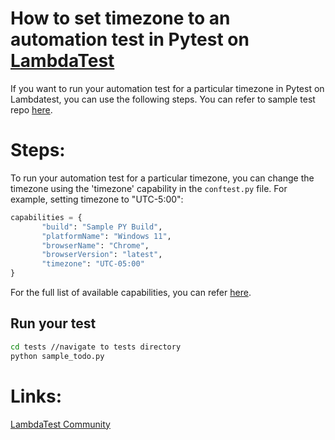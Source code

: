 # How to set timezone to an automation test in Pytest on [LambdaTest](https://www.lambdatest.com/?utm_source=github&utm_medium=repo&utm_campaign=Pytest-timezone)

If you want to run your automation test for a particular timezone in Pytest on Lambdatest, you can use the following steps. You can refer to sample test repo [here](https://github.com/LambdaTest/pytest-selenium-sample).

# Steps:

To run your automation test for a particular timezone, you can change the timezone using the 'timezone' capability in the `conftest.py` file. For example, setting timezone to "UTC-5:00":

 ```python
capabilities = {
        "build": "Sample PY Build",
        "platformName": "Windows 11",
        "browserName": "Chrome",
        "browserVersion": "latest",
		"timezone": "UTC-05:00"
}
 ```

For the full list of available capabilities, you can refer [here](https://www.lambdatest.com/support/docs/selenium-automation-capabilities/).

## Run your test

```bash
cd tests //navigate to tests directory
python sample_todo.py
```

# Links:

[LambdaTest Community](http://community.lambdatest.com/)

